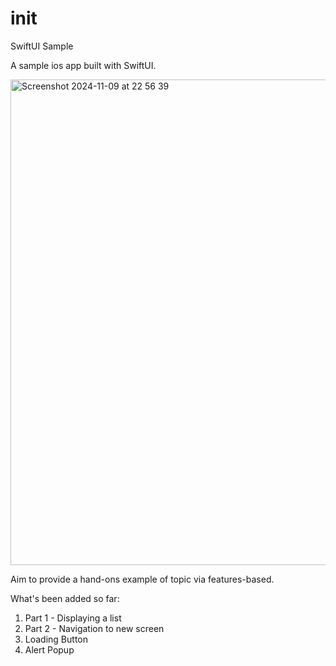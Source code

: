 # init


SwiftUI Sample 

A sample ios app built with SwiftUI. 

<img width="777" alt="Screenshot 2024-11-09 at 22 56 39" src="https://github.com/user-attachments/assets/f3cb7a0c-ca6d-45fc-9275-3236aaad042a">


Aim to provide a hand-ons example of topic via features-based.

What's been added so far:
1. Part 1 - Displaying a list  
2. Part 2 - Navigation to new screen
3. Loading Button
4. Alert Popup

